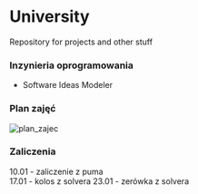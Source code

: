 # University
Repository for projects and other stuff 

### Inzynieria oprogramowania

- Software Ideas Modeler

### Plan zajęć

![plan_zajec](https://github.com/oskarpasko/university/assets/43753747/0b2dd6bd-a127-4f05-8144-729c92a1d26b)

### Zaliczenia 
10.01 - zaliczenie z puma </br>
17.01 - kolos z solvera
23.01 - zerówka z solvera
